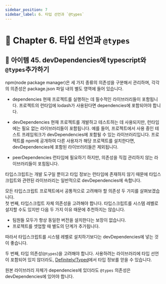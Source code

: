 ```yaml
---
sidebar_position: 7
sidebar_label: 6. 타입 선언과 `@types`
---
```


# 🐤 Chapter 6. 타입 선언과 `@types`

## 🥕 아이템 45. devDependencies에 typescript와 `@types`추가하기
npm(node package manager)은 세 가지 종류의 의존성을 구분해서 관리하며, 각각의 의존성은 package.json 파일 내의 별도 영역에 들어 있습니다.

- dependencies
현재 프로젝트를 실행하는 데 필수적인 라이브러리들이 포함됩니다. 프로젝트의 런타임에 lodash가 사용된다면 dependencies에 포함되어야 합니다.

- devDependencies
현재 프로젝트를 개발하고 테스트하는 데 사용되지만, 런타임에는 필요 없는 라이브러리들이 포함됩니다. 예를 들어, 프로젝트에서 사용 중인 테스트 프레임워크가 devDependencies에 포함될 수 있는 라이브러리입니다. 프로젝트를 npm에 공개하여 다른 사용자가 해당 프로젝트를 설치한다면, devDependencies에 포함된 라이브러리들은 제외됩니다.

- peerDependencies
런타임에 필요하기 하지만, 의존성을 직접 관리하지 않는 라이브러리들이 포힘됩니다.

타입스크립트는 개발 도구일 뿐이고 타입 정보는 런타임에 존재하지 않기 때문에 타입스크립트와 관련된 라이브러리는 일반적으로 devDependencies에 속합니다.   

모든 타입스크립트 프로젝트에서 공통적으로 고려해야 할 의존성 두 가지를 살펴보겠습니다.   
첫 번째, 타입스크립트 자체 의존성을 고려해야 합니다. 타입스크립트를 시스템 레벨로 설지할 수도 있지만 다음 두 가지 이유 때문에 추천하지는 않습니다.
- 팀원들 모두가 항상 동일한 버전을 설치한다는 보장이 없습니다.
- 프로젝트를 셋업할 때 별도의 단계가 추가됩니다.

따라서 타입스크립트를 시스템 레벨로 설치하기보다는 devDependencies에 넣는 것이 좋습니다.   

두 번째, 타입 의존성(`@types`)을 고려해야 합니다. 사용하려는 라이브러리에 타입 선언이 포함되어 있지 않더라도, [Definitely/Typed](https://github.com/DefinitelyTyped/DefinitelyTyped)에서 타입 정보를 얻을 수 있습니다.   

원본 라이브러리 자체가 dependencies에 있더라도 `@types` 의존성은 devDependencies에 있어야 합니다.
